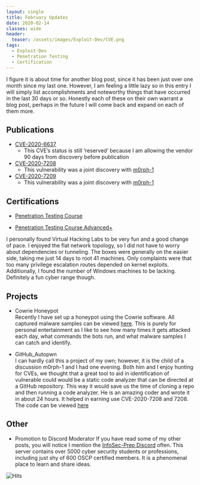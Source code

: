 ```yaml
---
layout: single
title: February Updates
date: 2020-02-14
classes: wide
header:
  teaser: /assets/images/Exploit-Dev/CVE.png
tags:
  - Exploit-Dev
  - Penetration Testing
  - Certification
---
```


I figure it is about time for another blog post, since it has been just over one month since my last one. However, I am feeling a little lazy so in this entry I will simply list accomplishments and noteworthy things that have occurred in the last 30 days or so. Honestly each of these on their own warrant a blog post, perhaps in the future I will come back and expand on each of them more.   

## Publications  
- [CVE-2020-6637](https://cve.mitre.org/cgi-bin/cvename.cgi?name=CVE-2020-6637)
	* This CVE’s status is still ‘reserved’ because I am allowing the vendor 90 days from discovery before publication
- [CVE-2020-7208](https://cve.mitre.org/cgi-bin/cvename.cgi?name=CVE-2020-7208)
	* This vulnerability was a joint discovery with [m0rph-1](https://github.com/m0rph-1)
- [CVE-2020-7209](https://cve.mitre.org/cgi-bin/cvename.cgi?name=CVE-2020-7209)
	* This vulnerability was a joint discovery with [m0rph-1](https://github.com/m0rph-1)

## Certifications  
- [Penetration Testing Course](https://www.virtualhackinglabs.com/?courses=penetration-testing)

- [Penetration Testing Course Advanced+](https://www.virtualhackinglabs.com/?courses=penetration-testing)

I personally found Virtual Hacking Labs to be very fun and a good change of pace. I enjoyed the flat network topology, so I did not have to worry about dependencies or tunneling. The boxes were generally on the easier side, taking me just 14 days to root 41 machines. Only complaints were that too many privilege escalation routes depended on kernel exploits. Additionally, I found the number of Windows machines to be lacking. Definitely a fun cyber range though.  

## Projects  

- Cowrie Honeypot   
Recently I have set up a honeypot using the Cowrie software. All captured malware samples can be viewed [here](https://github.com/cinzinga/HoneypotStuff/tree/master/Samples). This is purely for personal entertainment as I like to see how many times it gets attacked each day, what commands the bots run, and what malware samples I can catch and identify. 

- GitHub_Autopwn  
I can hardly call this a project of my own; however, it is the child of a discussion m0rph-1 and I had one evening. Both him and I enjoy hunting for CVEs, we thought that a great tool to aid in identification of vulnerable could would be a static code analyzer that can be directed at a GitHub repository. This way it would save us the time of cloning a repo and then running a code analyzer. He is an amazing coder and wrote it in about 24 hours. It helped in earning use CVE-2020-7208 and 7208. The code can be viewed [here](https://github.com/m0rph-1/github_autopwn)


## Other   

- Promotion to Discord Moderator
If you have read some of my other posts, you will notice I mention the [InfoSec-Prep Discord](https://discord.gg/CDfvPb) often. This server contains over 5000 cyber security students or professions, including just shy of 600 OSCP certified members. It is a phenomenal place to learn and share ideas.   




![Hits](https://hitcounter.pythonanywhere.com/count/tag.svg?url=https%3A%2F%2Fcinzinga.github.io%2FFebruary-Updates%2F)